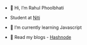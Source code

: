 - 👋 Hi, I’m Rahul Phoolbhati
- Student at [Nitj](https://www.nitj.ac.in/)

- 🌱 I’m currently learning  Javascript

<!-- - 👀 I’m interested in ...

- 💞️ I’m looking to collaborate on ...
- 📫 How to reach me ... -->
- 📝 Read my blogs - [Hashnode](https://hashnode.com/@RahulLrnit)

<!---

Rahul-Phoolbhati/Rahul-Phoolbhati is a ✨ special ✨ repository because its `README.md` (this file) appears on your GitHub profile.
You can click the Preview link to take a look at your changes.
--->

